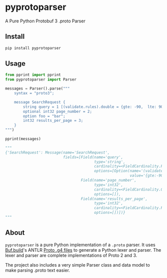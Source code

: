 # pyprotoparser

A Pure Python Protobuf 3 .proto Parser

## Install

```bash
pip install pyprotoparser
```

## Usage

```python
from pprint import pprint
from pyprotoparser import Parser

messages = Parser().parse("""
    syntax = "proto3";

    message SearchRequest {
        string query = 1 [(validate.rules).double = {gte: -90,  lte: 90}];
        optional int32 page_number = 2;
        option foo = "bar";
        int32 results_per_page = 3;
    }
""")

pprint(messages)

"""
{'SearchRequest': Message(name='SearchRequest',
                          fields=[Field(name='query',
                                        type='string',
                                        cardinality=<FieldCardinality.REQUIRED: 'REQUIRED'>,
                                        options=[Option(name='(validate.rules).double',
                                                        value='{gte:-90,lte:90}')]),
                                  Field(name='page_number',
                                        type='int32',
                                        cardinality=<FieldCardinality.OPTIONAL: 'OPTIONAL'>,
                                        options=[]),
                                  Field(name='results_per_page',
                                        type='int32',
                                        cardinality=<FieldCardinality.REQUIRED: 'REQUIRED'>,
                                        options=[])])}
"""
```

## About

`pyprotoparser` is a pure Python implementation of a `.proto` parser. It uses [Buf.build](https://buf.build)'s ANTLR [Proto .g4 files](https://github.com/bufbuild/protobuf.com/tree/main/examples) to generate a Python lexer and parser. The lexer and parser are complete implementations of Proto 2 and 3.

The project also includes a very simple Parser class and data model to make parsing .proto text easier.
